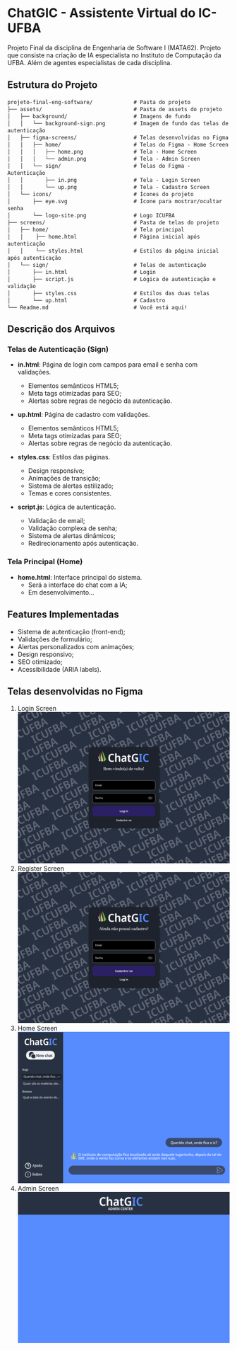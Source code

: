 # ChatGIC - Assistente Virtual do IC-UFBA

Projeto Final da disciplina de Engenharia de Software I (MATA62). Projeto que consiste na criação de IA especialista no Instituto de Computação da UFBA. Além de agentes especialistas de cada disciplina.

## Estrutura do Projeto

```
projeto-final-eng-software/             # Pasta do projeto
├── assets/                             # Pasta de assets do projeto
│   ├── background/                     # Imagens de fundo
│   │   └── background-sign.png         # Imagem de fundo das telas de autenticação
│   ├── figma-screens/                  # Telas desenvolvidas no Figma
│   │   ├── home/                       # Telas do Figma - Home Screen
│   │   │   ├── home.png                # Tela - Home Screen
│   │   │   └── admin.png               # Tela - Admin Screen
│   │   └── sign/                       # Telas do Figma - Autenticação
│   │       ├── in.png                  # Tela - Login Screen
│   │       └── up.png                  # Tela - Cadastro Screen
│   └── icons/                          # Ícones do projeto
│       ├── eye.svg                     # Ícone para mostrar/ocultar senha
│       └── logo-site.png               # Logo ICUFBA
├── screens/                            # Pasta de telas do projeto
│   ├── home/                           # Tela principal
│   │    ├── home.html                  # Página inicial após autenticação
│   │    └── styles.html                # Estilos da página inicial após autenticação
│   └── sign/                           # Telas de autenticação
│       ├── in.html                     # Login
│       ├── script.js                   # Lógica de autenticação e validação
│       ├── styles.css                  # Estilos das duas telas
│       └── up.html                     # Cadastro
└── Readme.md                           # Você está aqui!
```

## Descrição dos Arquivos

### Telas de Autenticação (Sign)

- **in.html**: Página de login com campos para email e senha com validações.
  - Elementos semânticos HTML5;
  - Meta tags otimizadas para SEO;
  - Alertas sobre regras de negócio da autenticação.

- **up.html**: Página de cadastro com validações.
  - Elementos semânticos HTML5;
  - Meta tags otimizadas para SEO;
  - Alertas sobre regras de negócio da autenticação.

- **styles.css**: Estilos das páginas.
  - Design responsivo;
  - Animações de transição;
  - Sistema de alertas estilizado;
  - Temas e cores consistentes.

- **script.js**: Lógica de autenticação.
  - Validação de email;
  - Validação complexa de senha;
  - Sistema de alertas dinâmicos;
  - Redirecionamento após autenticação.

### Tela Principal (Home)

- **home.html**: Interface principal do sistema.
  - Será a interface do chat com a IA;
  - Em desenvolvimento...

## Features Implementadas

- Sistema de autenticação (front-end);
- Validações de formulário;
- Alertas personalizados com animações;
- Design responsivo;
- SEO otimizado;
- Acessibilidade (ARIA labels).

## Telas desenvolvidas no Figma

1. Login Screen
![Tela de Login do ChatGIC](./assets/figma-screens/sign/in.png)
2. Register Screen
![Tela de Cadastro do ChatGIC](./assets/figma-screens/sign/up.png)
3. Home Screen
![Tela de Home do ChatGIC](./assets/figma-screens/home/home.png)
4. Admin Screen
![Tela de Admin do ChatGIC](./assets/figma-screens/home/admin.png)